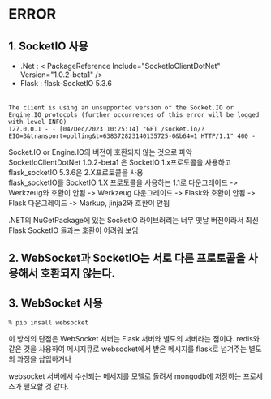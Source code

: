 # ERROR

## 1. SocketIO 사용 
- .Net : < PackageReference Include="SocketIoClientDotNet" Version="1.0.2-beta1" />
- Flask : flask-SocketIO 5.3.6
######
    The client is using an unsupported version of the Socket.IO or Engine.IO protocols (further occurrences of this error will be logged with level INFO)
    127.0.0.1 - - [04/Dec/2023 10:25:14] "GET /socket.io/?EIO=3&transport=polling&t=638372823140135725-0&b64=1 HTTP/1.1" 400 -

Socket.IO or Engine.IO의 버전이 호환되지 않는 것으로 파악   
SocketIoClientDotNet 1.0.2-beta1 은 SocketIO 1.x프로토콜을 사용하고 flask_socketIO 5.3.6은 2.X프로토콜을 사용    
flask_socketIO를 SocketIO 1.X 프로토콜을 사용하는 1.1로 다운그레이드 -> Werkzeug와 호환이 안됨 -> Werkzeug 다운그레이드 -> Flask와 호환이 안됨 -> Flask 다운그레이드 -> Markup, jinja2와 호환이 안됨 

.NET의 NuGetPackage에 있는 SocketIO 라이브러리는 너무 옛날 버전이라서 최신 Flask SocketIO 들과는 호환이 어려워 보임


## 2. WebSocket과 SocketIO는 서로 다른 프로토콜을 사용해서 호환되지 않는다.


## 3. WebSocket 사용

    % pip insall websocket

이 방식의 단점은 WebSocket 서버는 Flask 서버와 별도의 서버라는 점이다. redis와 같은 것을 사용하여 메시지큐로 websocket에서 받은 메시지를 flask로 넘겨주는 별도의 과정을 삽입하거나 

websocket 서버에서 수신되는 메세지를 모델로 돌려서 mongodb에 저장하는 프로세스가 필요할 것 같다.

